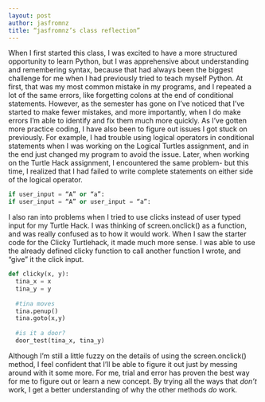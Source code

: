 ```yaml
---
layout: post
author: jasfromnz
title: “jasfromnz’s class reflection”
---
```


When I first started this class, I was excited to have a more structured opportunity to learn Python, but I was apprehensive about understanding and remembering syntax, because that had always been the biggest challenge for me when I had previously tried to teach myself Python. At first, that was my most common mistake in my programs, and I repeated a lot of the same errors, like forgetting colons at the end of conditional statements. However, as the semester has gone on I’ve noticed that I’ve started to make fewer mistakes, and more importantly, when I do make errors I’m able to identify and fix them much more quickly. As I’ve gotten more practice coding, I have also been to figure out issues I got stuck on previously. For example, I had trouble using logical operators in conditional statements when I was working on the Logical Turtles assignment, and in the end just changed my program to avoid the issue. Later, when working on the Turtle Hack assignment, I encountered the same problem- but this time, I realized that I had failed to write complete statements on either side of the logical operator.

```python
if user_input = “A” or “a”:
if user_input = “A” or user_input = “a”:
```

I also ran into problems when I tried to use clicks instead of user typed input for my Turtle Hack. I was thinking of screen.onclick() as a function, and was really confused as to how it would work. When I saw the starter code for the Clicky Turtlehack, it made much more sense. I was able to use the already defined clicky function to call another function I wrote, and “give” it the click input.

```python
def clicky(x, y):
  tina_x = x
  tina_y = y
  
  #tina moves
  tina.penup()
  tina.goto(x,y)
  
  #is it a door?
  door_test(tina_x, tina_y)
 ```
 
Although I’m still a little fuzzy on the details of using the screen.onclick() method, I feel confident that I’ll be able to figure it out just by messing around with it some more. For me, trial and error has proven the best way for me to figure out or learn a new concept. By trying all the ways that *don’t* work, I get a better understanding of why the other methods *do* work.
